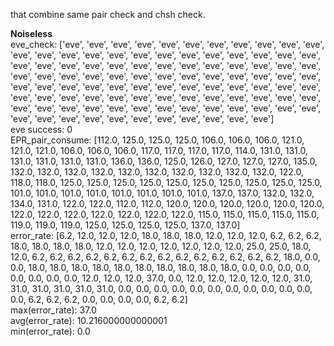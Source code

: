 that combine same pair check and chsh check.   
 
**Noiseless**    
eve_check: ['eve', 'eve', 'eve', 'eve', 'eve', 'eve', 'eve', 'eve', 'eve', 'eve', 'eve', 'eve', 'eve', 'eve', 'eve', 'eve', 'eve', 'eve', 'eve', 'eve', 'eve', 'eve', 'eve', 'eve', 'eve', 'eve', 'eve', 'eve', 'eve', 'eve', 'eve', 'eve', 'eve', 'eve', 'eve', 'eve', 'eve', 'eve', 'eve', 'eve', 'eve', 'eve', 'eve', 'eve', 'eve', 'eve', 'eve', 'eve', 'eve', 'eve', 'eve', 'eve', 'eve', 'eve', 'eve', 'eve', 'eve', 'eve', 'eve', 'eve', 'eve', 'eve', 'eve', 'eve', 'eve', 'eve', 'eve', 'eve', 'eve', 'eve', 'eve', 'eve', 'eve', 'eve', 'eve', 'eve', 'eve', 'eve', 'eve', 'eve', 'eve', 'eve', 'eve', 'eve', 'eve', 'eve', 'eve', 'eve', 'eve', 'eve', 'eve', 'eve', 'eve', 'eve', 'eve', 'eve', 'eve', 'eve', 'eve', 'eve']   
eve success: 0    
EPR_pair_consume: [112.0, 125.0, 125.0, 125.0, 106.0, 106.0, 106.0, 121.0, 121.0, 121.0, 106.0, 106.0, 106.0, 117.0, 117.0, 117.0, 117.0, 114.0, 131.0, 131.0, 131.0, 131.0, 131.0, 131.0, 136.0, 136.0, 125.0, 126.0, 127.0, 127.0, 127.0, 135.0, 132.0, 132.0, 132.0, 132.0, 132.0, 132.0, 132.0, 132.0, 132.0, 132.0, 122.0, 118.0, 118.0, 125.0, 125.0, 125.0, 125.0, 125.0, 125.0, 125.0, 125.0, 125.0, 125.0, 101.0, 101.0, 101.0, 101.0, 101.0, 101.0, 101.0, 101.0, 137.0, 137.0, 132.0, 132.0, 134.0, 131.0, 122.0, 122.0, 112.0, 112.0, 120.0, 120.0, 120.0, 120.0, 120.0, 120.0, 122.0, 122.0, 122.0, 122.0, 122.0, 122.0, 122.0, 115.0, 115.0, 115.0, 115.0, 115.0, 119.0, 119.0, 119.0, 125.0, 125.0, 125.0, 125.0, 137.0, 137.0]     
error_rate: [6.2, 12.0, 12.0, 12.0, 18.0, 18.0, 18.0, 12.0, 12.0, 12.0, 6.2, 6.2, 6.2, 18.0, 18.0, 18.0, 18.0, 12.0, 12.0, 12.0, 12.0, 12.0, 12.0, 12.0, 25.0, 25.0, 18.0, 12.0, 6.2, 6.2, 6.2, 6.2, 6.2, 6.2, 6.2, 6.2, 6.2, 6.2, 6.2, 6.2, 6.2, 6.2, 18.0, 0.0, 0.0, 18.0, 18.0, 18.0, 18.0, 18.0, 18.0, 18.0, 18.0, 18.0, 18.0, 0.0, 0.0, 0.0, 0.0, 0.0, 0.0, 0.0, 0.0, 12.0, 12.0, 12.0, 37.0, 0.0, 12.0, 12.0, 12.0, 12.0, 12.0, 31.0, 31.0, 31.0, 31.0, 31.0, 31.0, 0.0, 0.0, 0.0, 0.0, 0.0, 0.0, 0.0, 0.0, 0.0, 0.0, 0.0, 0.0, 6.2, 6.2, 6.2, 0.0, 0.0, 0.0, 0.0, 6.2, 6.2]     
max(error_rate): 37.0    
avg(error_rate): 10.216000000000001    
min(error_rate): 0.0    
